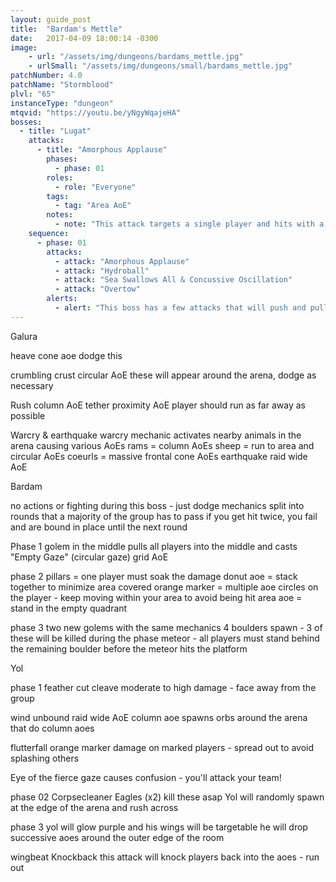 ```yaml
---
layout: guide_post
title:  "Bardam's Mettle"
date:   2017-04-09 18:00:14 -0300
image:
    - url: "/assets/img/dungeons/bardams_mettle.jpg"
    - urlSmall: "/assets/img/dungeons/small/bardams_mettle.jpg"
patchNumber: 4.0
patchName: "Stormblood"
plvl: "65"
instanceType: "dungeon"
mtqvid: "https://youtu.be/yNgyWqajeHA"
bosses:
  - title: "Lugat"
    attacks:
      - title: "Amorphous Applause"
        phases:
          - phase: 01
        roles:
          - role: "Everyone"
        tags:
          - tag: "Area AoE"
        notes:
          - note: "This attack targets a single player and hits with a 180 degree area AoE - run behind the boss to avoid taking damage."
    sequence:
      - phase: 01
        attacks:
          - attack: "Amorphous Applause"
          - attack: "Hydroball"
          - attack: "Sea Swallows All & Concussive Oscillation"
          - attack: "Overtow"
        alerts:
          - alert: "This boss has a few attacks that will push and pull players - be ready to move out of AoEs."
---
```

Galura

heave
cone aoe
dodge this

crumbling crust
circular AoE
these will appear around the arena, dodge as necessary

Rush
column AoE
tether
proximity AoE
player should run as far away as possible

Warcry & earthquake
warcry
mechanic
activates nearby animals in the arena causing various AoEs
rams = column AoEs
sheep = run to area and circular AoEs
coeurls = massive frontal cone AoEs
earthquake
raid wide AoE




Bardam

no actions or fighting during this boss - just dodge mechanics
split into rounds that a majority of the group has to pass
if you get hit twice, you fail and are bound in place until the next round

Phase 1
golem in the middle
pulls all players into the middle and casts "Empty Gaze" (circular gaze)
grid AoE

phase 2
pillars = one player must soak the damage
donut aoe = stack together to minimize area covered
orange marker = multiple aoe circles on the player - keep moving within your area to avoid being hit
area aoe = stand in the empty quadrant

phase 3
two new golems with the same mechanics
4 boulders spawn - 3 of these will be killed during the phase
meteor - all players must stand behind the remaining boulder before the meteor hits the platform




Yol

phase 1
feather cut
cleave
moderate to high damage - face away from the group

wind unbound
raid wide AoE
column aoe
spawns orbs around the arena that do column aoes

flutterfall
orange marker
damage on marked players - spread out to avoid splashing others

Eye of the fierce
gaze
causes confusion - you'll attack your team!

phase 02
Corpsecleaner Eagles (x2)
kill these asap
Yol will randomly spawn at the edge of the arena and rush across


phase 3
yol will glow purple and his wings will be targetable
he will drop successive aoes around the outer edge of the room

wingbeat
Knockback
this attack will knock players back into the aoes - run out
